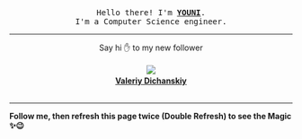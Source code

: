 
<p align='center'>
<samp>
Hello there! I'm <b><a rel='nofollow noopener noreferrer' target='_blank' href='https://github.com/abdelyouni'>YOUNI</a></b>.
<br>I'm a Computer Science engineer.
</samp>
</p>
<hr>
<p align='center'>
<span>Say hi ✋ to my new follower </span></br></br>
<img src='https://avatars2.githubusercontent.com/u/64404596?s=100&amp;v=4'><img src='https://maisonpizza.com/github/abdelyouni/1609922220_img.png' width='1' height='1'><b></br>
<a rel='nofollow noopener noreferrer' target='_blank' href='https://github.com/DuckoMan'>Valeriy Dichanskiy</a></b></br></br>
</p>
<hr>
<b>Follow me, then refresh this page twice (Double Refresh) to see the Magic ✨😉</b> 